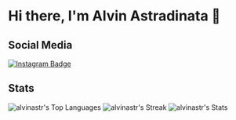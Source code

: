 # Hi there, I'm Alvin Astradinata 👋


## Social Media

[![Instagram Badge](https://img.shields.io/badge/Instagram-E4405F?style=for-the-badge&logo=instagram&logoColor=white)](https://www.instagram.com/zlvinn)

## Stats

![alvinastr's Top Languages](https://github-readme-stats.vercel.app/api/top-langs/?username=alvinastr&theme=tokyonight&show_icons=true&hide_border=true&layout=compact)
![alvinastr's Streak](https://github-readme-streak-stats.herokuapp.com/?user=alvinastr&theme=tokyonight&hide_border=true)
![alvinastr's Stats](https://github-readme-stats.vercel.app/api?username=alvinastr&theme=tokyonight&show_icons=true&hide_border=true&count_private=true)
